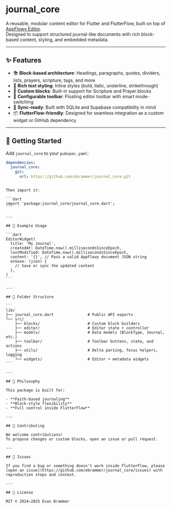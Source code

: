 # journal_core

A reusable, modular content editor for Flutter and FlutterFlow, built on top of [AppFlowy Editor](https://github.com/AppFlowy-IO/appflowy_editor).  
Designed to support structured journal-like documents with rich block-based content, styling, and embedded metadata.

---

## ✨ Features

- 📚 **Block-based architecture**: Headings, paragraphs, quotes, dividers, lists, prayers, scripture, tags, and more
- 🎨 **Rich text styling**: Inline styles (bold, italic, underline, strikethrough)
- 🧩 **Custom blocks**: Built-in support for Scripture and Prayer blocks
- 🧰 **Configurable toolbar**: Floating editor toolbar with smart mode-switching
- 🔁 **Sync-ready**: Built with SQLite and Supabase compatibility in mind
- 📦 **FlutterFlow-friendly**: Designed for seamless integration as a custom widget or GitHub dependency

---

## 🚀 Getting Started

Add `journal_core` to your `pubspec.yaml`:

```yaml
dependencies:
  journal_core:
    git:
      url: https://github.com/ebrammer/journal_core.git
```

````

Then import it:

```dart
import 'package:journal_core/journal_core.dart';
```

---

## 🧪 Example Usage

```dart
EditorWidget(
  title: 'My Journal',
  createdAt: DateTime.now().millisecondsSinceEpoch,
  lastModified: DateTime.now().millisecondsSinceEpoch,
  content: '{}', // Pass a valid AppFlowy document JSON string
  onSave: (json) {
    // Save or sync the updated content
  },
)
```

---

## 📁 Folder Structure

```
lib/
├── journal_core.dart               # Public API exports
└── src/
    ├── blocks/                     # Custom block builders
    ├── editor/                     # Editor state + controller
    ├── models/                     # Data models (BlockType, Journal, etc.)
    ├── toolbar/                    # Toolbar buttons, state, and actions
    ├── utils/                      # Delta parsing, focus helpers, logging
    └── widgets/                    # Editor + metadata widgets
```

---

## 🧠 Philosophy

This package is built for:

- **Faith-based journaling**
- **Block-style flexibility**
- **Full control inside FlutterFlow**

---

## 🤝 Contributing

We welcome contributions!
To propose changes or custom blocks, open an issue or pull request.

---

## 🐞 Issues

If you find a bug or something doesn't work inside FlutterFlow, please [open an issue](https://github.com/ebrammer/journal_core/issues) with reproduction steps and context.

---

## 📜 License

MIT © 2024–2025 Evan Brammer
````
